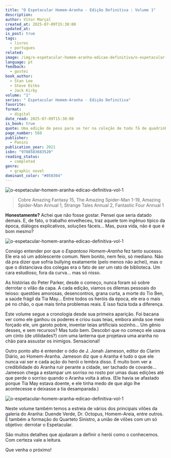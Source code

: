 ```yaml
---
title: "O Espetacular Homem-Aranha - Edição Definitiva : Volume 1"
description: 
author: Vítor Marçal
created_at: 2025-07-09T15:30:00
updated_at: 
is_post: true
tags:
  - livros
  - portugues
related: 
image: /img/o-espetacular-homem-aranha-edicao-definitiva/o-espetacular-homem-aranha-edicao-definitiva-vol-1.jpg
language: pt
feedback:
  - gostei
book_author:
  - Stan Lee
  - Steve Ditko
  - Jack Kirby
volume: "1"
series: " Espetacular Homem-Aranha - Edição Definitiva"
favorite: 
format:
  - digital
date_read: 2025-07-09T15:30:00
is_book: true
quote: Uma edição de peso para se ter na coleção de todo fã de quadrinhos!
page_number: 560
publisher:
  - Panini
publication_year: 2021
isbn: "9788583683520"
reading_status:
  - completed
genre:
  - graphic novel
dominant_color: "#050304"
---
```

![o-espetacular-homem-aranha-edicao-definitiva-vol-1](img/o-espetacular-homem-aranha-edicao-definitiva/o-espetacular-homem-aranha-edicao-definitiva-vol-1.jpg)

> Cobre Amazing Fantasy 15, The Amazing Spider-Man 1-19, Amazing Spider-Man Annual 1, Strange Tales Annual 2, Fantastic Four Annual 1

**Honestamente?** Achei que não fosse gostar. Pensei que seria datado demais. E, de fato, o trabalho envelheceu, traz aquele tom ingênuo típico da época, diálogos explicativos, soluções fáceis… Mas, puxa vida, não é que é bom mesmo?


![o-espetacular-homem-aranha-edicao-definitiva-vol-1](img/o-espetacular-homem-aranha-edicao-definitiva/o-espetacular-homem-aranha-edicao-definitiva-vol-1-2.jpg)

Consigo entender por que o _Espantoso Homem-Aranha_ fez tanto sucesso. Ele era só um adolescente comum. Nem bonito, nem feio, só mediano. Não dá pra dizer que sofria bullying exatamente (pelo menos não achei), mas o que o distanciava dos colegas era o fato de ser um rato de biblioteca. Um cara estudioso, fora da curva... mas só nisso.

As histórias do Peter Parker, desde o começo, nunca foram só sobre derrotar o vilão da capa. A cada edição, víamos os dilemas pessoais do teioso: questões amorosas, desencontros, grana curta, a morte do Tio Ben, a saúde frágil da Tia May… Entre todos os heróis da época, ele era o mais pé no chão, o que mais tinha problemas reais. E isso fazia toda a diferença.

Este volume segue a cronologia desde sua primeira aparição. Foi bacana ver como ele ganhou os poderes e criou suas teias, embora ainda soe meio forçado ele, um garoto pobre, inventar teias artificiais sozinho... Um gênio desses, e sem recursos? Mas tudo bem. Descobri que no começo ele usava um cinto (de utilidades?) com uma lanterna que projetava uma aranha no chão para assustar os inimigos. Sensacional!

Outro ponto alto é entender o ódio de J. Jonah Jameson, editor do Clarim Diário, ao Homem-Aranha. Jameson diz que o Aranha é tudo o que ele nunca vai ser  e cada ação do herói o lembra disso. É muito bom ver a credibilidade do Aranha ruir perante a cidade, ser tachado de covarde... Jameson chega a estampar um sorriso no rosto por umas duas edições  até que perde o sorriso quando o Aranha volta à ativa. (Ele havia se afastado porque Tia May estava doente, e ele tinha medo de que algo lhe acontecesse e deixasse a tia desamparada.)

![o-espetacular-homem-aranha-edicao-definitiva-vol-1](img/o-espetacular-homem-aranha-edicao-definitiva/o-espetacular-homem-aranha-edicao-definitiva-vol-1-1.jpg)

Neste volume também temos a estreia de vários dos principais vilões da galeria do Aranha: Duende Verde, Dr. Octopus, Homem-Areia, entre outros. E também a formação do Quarteto Sinistro, a união de vilões com um só objetivo: derrotar o Espetacular.

São muitos detalhes que ajudaram a definir o herói como o conhecemos. Com certeza vale a leitura.

Que venha o próximo!